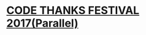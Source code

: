 # [CODE THANKS FESTIVAL 2017(Parallel)](https://atcoder.jp/contests/code-thanks-festival-2017-open)
